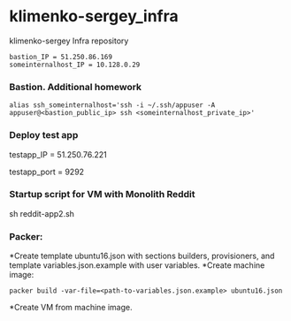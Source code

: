 # klimenko-sergey_infra
klimenko-sergey Infra repository

```
bastion_IP = 51.250.86.169
someinternalhost_IP = 10.128.0.29
```

### Bastion. Additional homework

```
alias ssh_someinternalhost='ssh -i ~/.ssh/appuser -A appuser@<bastion_public_ip> ssh <someinternalhost_private_ip>'
```

### Deploy test app

testapp_IP = 51.250.76.221

testapp_port = 9292

### Startup script for VM with Monolith Reddit

sh reddit-app2.sh

### Packer:

*Create template ubuntu16.json with sections builders, provisioners, and template variables.json.example with user variables.
*Create machine image:
```
packer build -var-file=<path-to-variables.json.example> ubuntu16.json
```
*Create VM from machine image.
